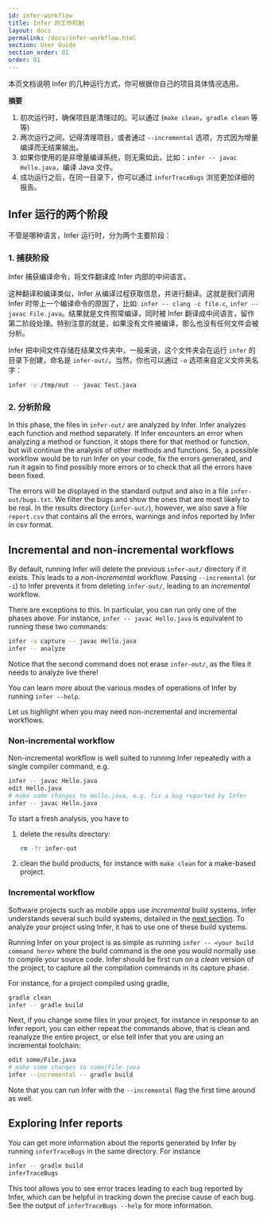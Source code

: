 ```yaml
---
id: infer-workflow
title: Infer 的工作机制
layout: docs
permalink: /docs/infer-workflow.html
section: User Guide
section_order: 01
order: 01
---
```


本页文档说明 Infer 的几种运行方式，你可根据你自己的项目具体情况选用。

**摘要**

1. 初次运行时，确保项目是清理过的。可以通过 (`make clean`，`gradle clean`
等等)
2. 两次运行之间，记得清理项目，或者通过 `--incremental`
选项，方式因为增量编译而无结果输出。
3. 如果你使用的是非增量编译系统，则无需如此，比如：`infer -- javac Hello.java`，编译 Java 文件。
4. 成功运行之后，在同一目录下，你可以通过 `inferTraceBugs` 浏览更加详细的报告。

## Infer 运行的两个阶段

不管是哪种语言，Infer 运行时，分为两个主要阶段：

### 1. 捕获阶段

Infer 捕获编译命令，将文件翻译成 Infer 内部的中间语言。

这种翻译和编译类似，Infer 从编译过程获取信息，并进行翻译。这就是我们调用 Infer
时带上一个编译命令的原因了，比如: `infer -- clang -c file.c`, `infer -- javac
File.java`。结果就是文件照常编译，同时被 Infer
翻译成中间语言，留作第二阶段处理。特别注意的就是，如果没有文件被编译，那么也没有任何文件会被分析。

Infer 把中间文件存储在结果文件夹中，一般来说，这个文件夹会在运行 `infer`
的目录下创建，命名是 `infer-out/`。当然，你也可以通过 `-o`
选项来自定义文件夹名字：

```bash
infer -o /tmp/out -- javac Test.java
```

### 2. 分析阶段

In this phase, the files in `infer-out/` are analyzed by Infer.  Infer
analyzes each function and method separately. If Infer encounters an
error when analyzing a method or function, it stops there for that
method or function, but will continue the analysis of other methods
and functions. So, a possible workflow would be to run Infer on your
code, fix the errors generated, and run it again to find possibly more
errors or to check that all the errors have been fixed.

The errors will be displayed in the standard output and also in a file
`infer-out/bugs.txt`. We filter the bugs and show the ones that are
most likely to be real. In the results directory (`infer-out/`),
however, we also save a file `report.csv` that contains all the
errors, warnings and infos reported by Infer in csv format.


## Incremental and non-incremental workflows

By default, running Infer will delete the previous `infer-out/`
directory if it exists. This leads to a *non-incremental*
workflow. Passing `--incremental` (or `-i`) to Infer prevents it from
deleting `infer-out/`, leading to an *incremental* workflow.

There are exceptions to this. In particular, you can run only one of
the phases above. For instance, `infer -- javac Hello.java` is
equivalent to running these two commands:

```bash
infer -a capture -- javac Hello.java
infer -- analyze
```

Notice that the second command does not erase `infer-out/`, as the
files it needs to analyze live there!

You can learn more about the various modes of operations of Infer by
running `infer --help`.

Let us highlight when you may need non-incremental and incremental
workflows.


### Non-incremental workflow

Non-incremental workflow is well suited to running Infer repeatedly
with a single compiler command, e.g.

```bash
infer -- javac Hello.java
edit Hello.java
# make some changes to Hello.java, e.g. fix a bug reported by Infer
infer -- javac Hello.java
```

To start a fresh analysis, you have to

1. delete the results directory:

    ```bash
    rm -fr infer-out
    ```

2. clean the build products, for instance with `make clean` for a make-based project.


### Incremental workflow

Software projects such as mobile apps use *incremental* build systems.
Infer understands several such build systems, detailed in the [next
section](docs/analyzing-apps-or-projects.html). To analyze your
project using Infer, it has to use one of these build systems.

Running Infer on your project is as simple as running `infer -- <your
build command here>` where the build command is the one you would
normally use to compile your source code. Infer should be first run on
a *clean* version of the project, to capture all the compilation
commands in its capture phase.

For instance, for a project compiled using gradle,

```bash
gradle clean
infer -- gradle build
```

Next, if you change some files in your project, for instance in
response to an Infer report, you can either repeat the commands above,
that is clean and reanalyze the entire project, or else tell Infer
that you are using an incremental toolchain:

```bash
edit some/File.java
# make some changes to some/File.java
infer --incremental -- gradle build
```

Note that you can run Infer with the `--incremental` flag the first
time around as well.


## Exploring Infer reports

You can get more information about the reports generated by Infer by
running `inferTraceBugs` in the same directory. For instance

```bash
infer -- gradle build
inferTraceBugs
```

This tool allows you to see error traces leading to each bug reported
by Infer, which can be helpful in tracking down the precise cause of
each bug. See the output of `inferTraceBugs --help` for more
information.
